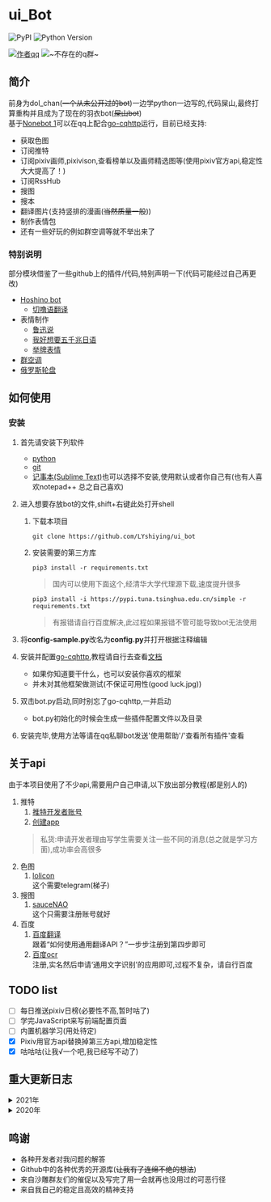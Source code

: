 # ui_Bot

![PyPI](https://img.shields.io/badge/PyPI-v1.8.2-blue)
![Python Version](https://img.shields.io/badge/python-3.9-brightgreen)

[![作者qq](https://img.shields.io/badge/作者qq-839778960-orange.svg?style=flat&logo=Tencent-QQ)](https://qm.qq.com/cgi-bin/qm/qr?k=WKBxF1bEZ2ghsbmW2dCx9DWtzOp7Oq94&noverify=0)
![~不存在的q群~](https://img.shields.io/badge/qq群-真的没有-orange.svg?style=flat&logo=Tencent-QQ)
## 简介
前身为dol_chan(~~一个从未公开过的bot~~)一边学python一边写的,代码屎山,最终打算重构并且成为了现在的羽衣bot(~~屎山bot~~)  
基于[Nonebot 1](https://github.com/nonebot/nonebot)可以在qq上配合[go-cqhttp](https://github.com/Mrs4s/go-cqhttp)运行，目前已经支持:
- 获取色图
- 订阅推特
- 订阅pixiv画师,pixivison,查看榜单以及画师精选图等(使用pixiv官方api,稳定性大大提高了！)
- 订阅RssHub
- 搜图
- 搜本
- 翻译图片(支持竖排的漫画(~~当然质量一般~~))
- 制作表情包
- 还有一些好玩的例如群空调等就不举出来了

### 特别说明
部分模块借鉴了一些github上的插件/代码,特别声明一下(代码可能经过自己再更改)
- [Hoshino bot](https://github.com/Ice-Cirno/HoshinoBot)
    - [切噜语翻译](https://github.com/Ice-Cirno/HoshinoBot/blob/master/hoshino/modules/priconne/cherugo.py)
- 表情制作
  - [鲁迅说](https://github.com/NothAmor/nonebot2_luxun_says)
  - [我好想要五千兆日语](https://github.com/assassingyk/5000choyen)
  - [举牌表情](https://github.com/fz6m/nonebot-plugin/tree/master/CQimage)
- [群空调](https://github.com/iamwyh2019/aircon)
- [俄罗斯轮盘](https://github.com/pcrbot/russian)

## 如何使用  

### 安装  
1. 首先请安装下列软件
    - [python](https://www.python.org/downloads/windows/)
    - [git](https://git-scm.com/download/win)
    - [记事本(Sublime Text)](https://www.sublimetext.com/)也可以选择不安装,使用默认或者你自己有(也有人喜欢notepad++ 总之自己喜欢)
2. 进入想要存放bot的文件,shift+右键此处打开shell
    1. 下载本项目
    
           git clone https://github.com/LYshiying/ui_bot

    2. 安装需要的第三方库
    
           pip3 install -r requirements.txt

        > 国内可以使用下面这个,经清华大学代理源下载,速度提升很多

           pip3 install -i https://pypi.tuna.tsinghua.edu.cn/simple -r requirements.txt  
        > 有报错请自行百度解决,此过程如果报错不管可能导致bot无法使用

3. 将**config-sample.py**改名为**config.py**并打开根据注释编辑

4. 安装并配置[go-cqhttp](https://github.com/Mrs4s/go-cqhttp),教程请自行去查看[文档](https://docs.go-cqhttp.org/)
    - 如果你知道要干什么，也可以安装你喜欢的框架
    - 并未对其他框架做测试(不保证可用性(good luck.jpg))
  
5. 双击bot.py启动,同时别忘了go-cqhttp,一并启动
    - bot.py初始化的时候会生成一些插件配置文件以及目录
  
6. 安装完毕,使用方法等请在qq私聊bot发送'使用帮助'/'查看所有插件'查看

## 关于api
由于本项目使用了不少api,需要用户自己申请,以下放出部分教程(都是别人的)  
1. 推特
    1. [推特开发者账号](https://blog.csdn.net/jzy3711/article/details/86535692)
    2. [创建app](https://www.howtoing.com/how-to-create-a-twitter-app)
    > 私货:申请开发者理由写学生需要关注一些不同的消息(总之就是学习方面),成功率会高很多
2. 色图
    1. [lolicon](https://api.lolicon.app/#/setu)  
    这个需要telegram(梯子)
3. 搜图
    1. [sauceNAO](https://saucenao.com/)  
    这个只需要注册账号就好
4. 百度  
    1. [百度翻译](https://api.fanyi.baidu.com/doc/21)  
    跟着“如何使用通用翻译API？”一步步注册到第四步即可
    2. [百度ocr](https://cloud.baidu.com/doc/OCR/index.html)  
    注册,实名然后申请‘通用文字识别’的应用即可,过程不复杂，请自行百度
    
## TODO list
- [ ] 每日推送pixiv日榜(必要性不高,暂时咕了)
- [ ] 学完JavaScript来写前端配置页面
- [ ] 内置机器学习(用处待定)
- [x] Pixiv用官方api替换掉第三方api,增加稳定性
- [x] 咕咕咕(让我√一个吧,我已经写不动了)

## 重大更新日志
<details>
<summary>2021年</summary>
    
| 时间      | 更新内容                                                                                                         |
| --------- | ---------------------------------------------------------------------------------------------------------------- |
| 2021/1/17 | 使用SQLite替代所有csv file,现在只有一个数据库分不同表装着数据,不用一堆csv file了                                 |
| 2021/4/18 | bot正式命名:由暂定的dol_chan(海豚项链)改名为uibot(羽衣)并正式公开(主要为了codacy.jpg)(2021.6.3记:你公开了个寄吧) |
| 2021/5/11 | 开始重构bot                                                                                                      |
| 2021/6/03 | 重构完毕,正式公开                                                                                                |
</details>

<details>
<summary>2020年</summary>
    
| 时间       | 更新内容                                                                                              |
| ---------- | ----------------------------------------------------------------------------------------------------- |
| 2020/12/19 | 由于[pixiv api](https://api.imjad.cn/pixiv_v2.md)因p站新增机制失效,pixiv插件暂时找不到新出路,整个弃用 |
| 2020/12/27 | 更换[新pixiv api](https://api.hcyacg.com/),重写部分代码后pixiv插件重新启用                            |

</details>

## 鸣谢
- 各种开发者对我问题的解答
- Github中的各种优秀的开源库(~~让我有了连绵不绝的想法~~)
- 来自沙雕群友们的催促以及写完了用一会就再也没用过的可恶行径
- 来自我自己的稳定且高效的精神支持
